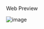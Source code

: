 Web Preview

![image](https://github.com/user-attachments/assets/2e5f936f-580f-4e71-9f15-cfd517e7e944)
